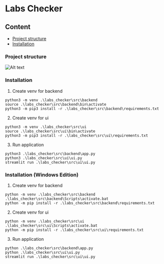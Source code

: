 # Labs Checker
## Content
- [Project structure](#project-structure)
- [Installation](#installation)

### Project structure
![Alt text](image.png)

### Installation
1. Create venv for backend
```
python3 -m venv .\labs_checker\src\backend
source .\labs_checker\src\backend\bin\activate
python3 -m pip3 install -r .\labs_checker\src\backend\requirements.txt
```
2. Create venv for ui
```
python3 -m venv .\labs_checker\src\ui
source .\labs_checker\src\ui\bin\activate
python3 -m pip3 install -r .\labs_checker\src\ui\requirements.txt
```
3. Run application
```
python3 .\labs_checker\src\backend\app.py
python3 .\labs_checker\src\ui\ui.py
streamlit run .\labs_checker\src\ui\ui.py
```
### Installation (Windows Edition)
1. Create venv for backend
```
python -m venv .\labs_checker\src\backend
.\labs_checker\src\backend\Scripts\activate.bat
python -m pip install -r .\labs_checker\src\backend\requirements.txt
```
2. Create venv for ui
```
python -m venv .\labs_checker\src\ui
.\labs_checker\src\ui\Scripts\activate.bat
python -m pip install -r .\labs_checker\src\ui\requirements.txt
```
3. Run application
```
python .\labs_checker\src\backend\app.py
python .\labs_checker\src\ui\ui.py
streamlit run .\labs_checker\src\ui\ui.py
```